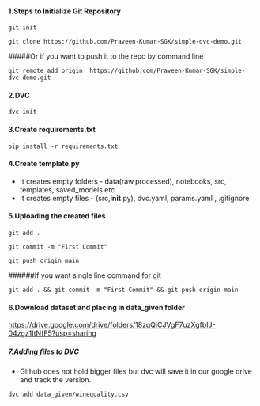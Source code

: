 #### 1.Steps to Initialize Git Repository
```
git init
```
```
git clone https://github.com/Praveen-Kumar-SGK/simple-dvc-demo.git
```
#####Or if you want to push it to the repo by command line
```
git remote add origin  https://github.com/Praveen-Kumar-SGK/simple-dvc-demo.git
```
#### 2.DVC
```
dvc init
```
#### 3.Create requirements.txt
 ```
pip install -r requirements.txt
```
#### 4.Create template.py 
- It creates empty folders - data(raw,processed), notebooks, src, templates, saved_models etc
- It creates empty files - (src,__init__.py), dvc.yaml, params.yaml , .gitignore
#### 5.Uploading the created files
```
git add .
```
```
git commit -m "First Commit"
```
```
git push origin main
```
######If you want single line command for git
```
git add . && git commit -m "First Commit" && git push origin main
```
#### 6.Download dataset and placing in data_given folder
https://drive.google.com/drive/folders/18zqQiCJVgF7uzXgfbIJ-04zgz1ItNfF5?usp=sharing

##### 7.Adding files to DVC
- Github does not hold bigger files but dvc will save it in our google drive and track the version.
```
dvc add data_given/winequality.csv
```